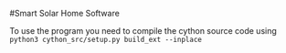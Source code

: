 #Smart Solar Home Software

To use the program you need to compile the cython source code using
`python3 cython_src/setup.py build_ext --inplace`
